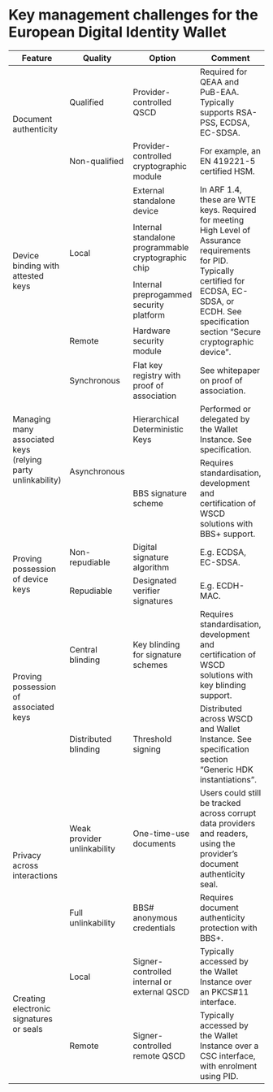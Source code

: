 # Key management challenges for the European Digital Identity Wallet

<table><thead>
  <tr>
    <th>Feature</th>
    <th>Quality</th>
    <th>Option</th>
    <th>Comment</th>
  </tr></thead>
<tbody>
  <tr>
    <td rowspan="2">Document authenticity</td>
    <td>Qualified</td>
    <td>Provider-controlled QSCD</td>
    <td>Required for QEAA and PuB-EAA. Typically supports RSA-PSS, ECDSA, EC-SDSA.</td>
  </tr>
  <tr>
    <td>Non-qualified</td>
    <td>Provider-controlled cryptographic module</td>
    <td>For example, an EN 419221-5 certified HSM.</td>
  </tr>
  <tr>
    <td rowspan="4">Device binding with attested keys</td>
    <td rowspan="3">Local</td>
    <td>External standalone device</td>
    <td rowspan="4">In ARF 1.4, these are WTE keys. Required for meeting High Level of Assurance requirements for PID. Typically certified for ECDSA, EC-SDSA, or ECDH. See specification section “Secure cryptographic device”.</td>
  </tr>
  <tr>
    <td>Internal standalone programmable cryptographic chip</td>
  </tr>
  <tr>
    <td>Internal preprogammed security platform</td>
  </tr>
  <tr>
    <td>Remote</td>
    <td>Hardware security module</td>
  </tr>
  <tr>
    <td rowspan="3">Managing many associated keys (relying party unlinkability)</td>
    <td>Synchronous</td>
    <td>Flat key registry with proof of association</td>
    <td>See whitepaper on proof of association.</td>
  </tr>
  <tr>
    <td rowspan="2">Asynchronous</td>
    <td>Hierarchical Deterministic Keys</td>
    <td>Performed or delegated by the Wallet Instance. See specification.</td>
  </tr>
  <tr>
    <td>BBS signature scheme</td>
    <td>Requires standardisation, development and certification of WSCD solutions with BBS+ support.</td>
  </tr>
  <tr>
    <td rowspan="2">Proving possession of device keys</td>
    <td>Non-repudiable</td>
    <td>Digital signature algorithm</td>
    <td>E.g. ECDSA, EC-SDSA.</td>
  </tr>
  <tr>
    <td>Repudiable</td>
    <td>Designated verifier signatures</td>
    <td>E.g. ECDH-MAC.</td>
  </tr>
  <tr>
    <td rowspan="2">Proving possession of associated keys</td>
    <td>Central blinding</td>
    <td>Key blinding for signature schemes</td>
    <td>Requires standardisation, development and certification of WSCD solutions with key blinding support.</td>
  </tr>
  <tr>
    <td>Distributed blinding</td>
    <td>Threshold signing</td>
    <td>Distributed across WSCD and Wallet Instance. See specification section “Generic HDK instantiations”. </td>
  </tr>
  <tr>
    <td rowspan="2">Privacy across interactions</td>
    <td>Weak provider unlinkability</td>
    <td>One-time-use documents</td>
    <td>Users could still be tracked across corrupt data providers and readers, using the provider’s document authenticity seal.</td>
  </tr>
  <tr>
    <td>Full unlinkability</td>
    <td>BBS# anonymous credentials</td>
    <td>Requires document authenticity protection with BBS+.</td>
  </tr>
  <tr>
    <td rowspan="2">Creating electronic signatures or seals</td>
    <td>Local</td>
    <td>Signer-controlled internal or external QSCD</td>
    <td>Typically accessed by the Wallet Instance over an PKCS#11 interface.</td>
  </tr>
  <tr>
    <td>Remote</td>
    <td>Signer-controlled remote QSCD</td>
    <td>Typically accessed by the Wallet Instance over a CSC interface, with enrolment using PID.</td>
  </tr>
</tbody></table>